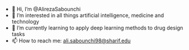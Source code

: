 - 👋 Hi, I’m @AlirezaSabounchi
- 👀 I’m interested in all things artificial intelligence, medicine and technology
- 🌱 I’m currently learning to apply deep learning methods to drug design tasks
- 📫 How to reach me: ali.sabounchi98@sharif.edu

<!---
AlirezaSabounchi/AlirezaSabounchi is a ✨ special ✨ repository because its `README.md` (this file) appears on your GitHub profile.
You can click the Preview link to take a look at your changes.
--->
